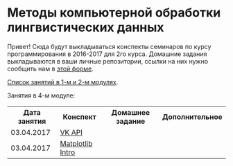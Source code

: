 # Методы компьютерной обработки лингвистических данных

Привет!
Сюда будут выкладываться конспекты семинаров по курсу программирования в 2016-2017 для 2го курса. 
Домашние задания выкладываются в ваши личные репозитории, ссылки на них нужно сообщить нам в [этой форме](https://docs.google.com/forms/d/e/1FAIpQLSdXLd6WhYxHNU3SG6qLY-HObd6ZXGFfeHLpU-sHz3KsfDiXXw/viewform?c=0&w=1).

[Список занятий в 1-м и 2-м модулях](https://github.com/elmiram/2016learnpython/blob/master/%D0%97%D0%B0%D0%BD%D1%8F%D1%82%D0%B8%D1%8F%20%D0%B2%201-%D0%BC%20%D1%81%D0%B5%D0%BC%D0%B5%D1%81%D1%82%D1%80%D0%B5.md).

Занятия в 4-м модуле:

<table>
  <tr>
    <th>Дата занятия</th>
    <th>Конспект</th>
    <th>Домашнее задание</th>
    <th>Дополнительное</th>
  </tr>
  <tr>
    <td>03.04.2017</td>
    <td><a href="https://github.com/elmiram/2016learnpython/blob/master/VK%20API%20%D0%A7%D0%B0%D1%81%D1%82%D1%8C%201.ipynb">VK API</a></td>
    <td></td>
    <td></td>
  </tr>
  <tr>
    <td>03.04.2017</td>
    <td><a href="https://github.com/elmiram/2016learnpython/blob/master/Matplotlib.ipynb">Matplotlib Intro</a></td>
    <td></td>
    <td></td>
  </tr>


</table>

